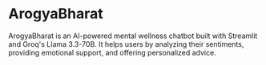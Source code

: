 # ArogyaBharat
ArogyaBharat is an AI-powered mental wellness chatbot built with Streamlit and Groq's Llama 3.3-70B. It helps users by analyzing their sentiments, providing emotional support, and offering personalized advice.
